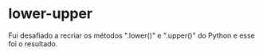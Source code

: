 # lower-upper
Fui desafiado a recriar os métodos ".lower()" e ".upper()" do Python e esse foi o resultado.
